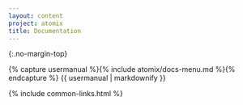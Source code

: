 ```yaml
---
layout: content
project: atomix
title: Documentation
---
```


{:.no-margin-top}
<div id="doc-index" project="atomix">
{% capture usermanual %}{% include atomix/docs-menu.md %}{% endcapture %}
{{ usermanual | markdownify }}
</div>

{% include common-links.html %}